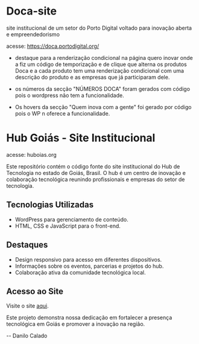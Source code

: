 # Doca-site
site institucional de um setor do Porto Digital voltado para inovação aberta e empreendedorismo

acesse:
https://doca.portodigital.org/

- destaque para a renderização condicional na página quero inovar onde a fiz um código de temporização e de clique que alterna os produtos Doca e a cada produto tem uma renderização condicional com uma descrição do produto e as empresas que já participaram dele.

- os números da secção "NÚMEROS DOCA" foram gerados com código pois o wordpress não tem a funcionalidade.
- Os hovers da secção "Quem inova com a gente" foi gerado por código pois o WP n oferece a funcionalidade.


# Hub Goiás - Site Institucional

acesse: huboias.org

Este repositório contém o código fonte do site institucional do Hub de Tecnologia no estado de Goiás, Brasil. O hub é um centro de inovação e colaboração tecnológica reunindo profissionais e empresas do setor de tecnologia.

## Tecnologias Utilizadas
- WordPress para gerenciamento de conteúdo.
- HTML, CSS e JavaScript para o front-end.

## Destaques
- Design responsivo para acesso em diferentes dispositivos.
- Informações sobre os eventos, parcerias e projetos do hub.
- Colaboração ativa da comunidade tecnológica local.

## Acesso ao Site
Visite o site [aqui](https://hubgoias.org.br/).

Este projeto demonstra nossa dedicação em fortalecer a presença tecnológica em Goiás e promover a inovação na região.

-- Danilo Calado


